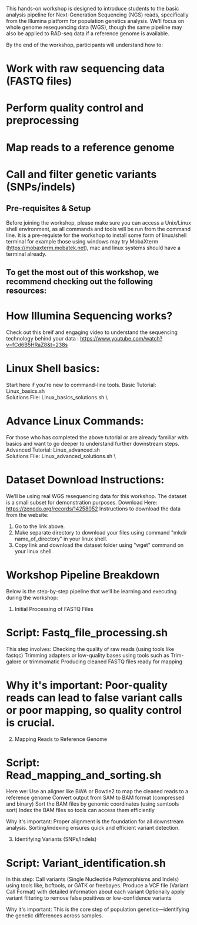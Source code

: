 This hands-on workshop is designed to introduce students to the basic analysis pipeline for Next-Generation Sequencing (NGS) reads, specifically from the Illumina platform for population genetics analysis.
We’ll focus on whole genome resequencing data (WGS), though the same pipeline may also be applied to RAD-seq data if a reference genome is available.

By the end of the workshop, participants will understand how to:

# Work with raw sequencing data (FASTQ files)
# Perform quality control and preprocessing
# Map reads to a reference genome
# Call and filter genetic variants (SNPs/indels)

## Pre-requisites & Setup
Before joining the workshop, please make sure you can access a Unix/Linux shell environment, as all commands and tools will be run from the command line.
It is a pre-requiste for the workshop to install some form of linux/shell terminal for example those using windows may try MobaXterm (https://mobaxterm.mobatek.net), mac and linux systems should have a terminal already.

## To get the most out of this workshop, we recommend checking out the following resources: 
# How Illumina Sequencing works?
Check out this breif and engaging video to understand the sequencing technology behind your data : https://www.youtube.com/watch?v=fCd6B5HRaZ8&t=238s

# Linux Shell basics: 
Start here if you're new to command-line tools.
Basic Tutorial: Linux_basics.sh \
Solutions File: Linux_basics_solutions.sh \

# Advance Linux Commands:
For those who has completed the above tutorial or are already familiar with basics and want to go deeper to understand further downstream steps.  
Advanced Tutorial: Linux_advanced.sh \
Solutions File: Linux_advanced_solutions.sh \

# Dataset Download Instructions:
We’ll be using real WGS resequencing data for this workshop. The dataset is a small subset for demonstration purposes.
Download Here: https://zenodo.org/records/14258052
Instructions to download the data from the website:
1. Go to the link above.
2. Make separate directory to download your files using command "mkdir name_of_directory" in your linux shell.
3. Copy link and download the dataset folder using "wget" command on your linux shell.

# Workshop Pipeline Breakdown
Below is the step-by-step pipeline that we’ll be learning and executing during the workshop:
1. Initial Processing of FASTQ Files
# Script: Fastq_file_processing.sh
This step involves:
Checking the quality of raw reads (using tools like fastqc)
Trimming adapters or low-quality bases using tools such as Trim-galore or trimmomatic
Producing cleaned FASTQ files ready for mapping

# Why it's important: Poor-quality reads can lead to false variant calls or poor mapping, so quality control is crucial.


2. Mapping Reads to Reference Genome
# Script: Read_mapping_and_sorting.sh
Here we:
Use an aligner like BWA or Bowtie2 to map the cleaned reads to a reference genome
Convert output from SAM to BAM format (compressed and binary)
Sort the BAM files by genomic coordinates (using samtools sort)
Index the BAM files so tools can access them efficiently

Why it's important: Proper alignment is the foundation for all downstream analysis. Sorting/indexing ensures quick and efficient variant detection.


3. Identifying Variants (SNPs/Indels)
# Script: Variant_identification.sh
In this step:
Call variants (Single Nucleotide Polymorphisms and Indels) using tools like, bcftools, or GATK or freebayes.
Produce a VCF file (Variant Call Format) with detailed information about each variant
Optionally apply variant filtering to remove false positives or low-confidence variants

Why it's important: This is the core step of population genetics—identifying the genetic differences across samples.

